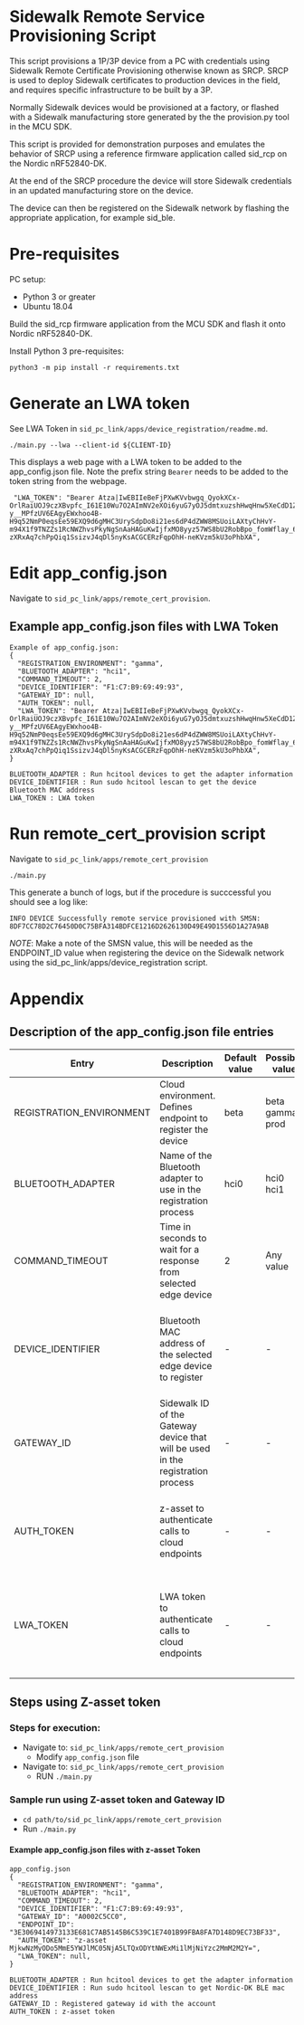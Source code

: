 # Sidewalk Remote Service Provisioning Script

This script provisions a 1P/3P device from a PC with credentials using Sidewalk Remote Certificate
Provisioning otherwise known as SRCP. SRCP is used to deploy Sidewalk certificates to production
devices in the field, and requires specific infrastructure to be built by a 3P.

Normally Sidewalk devices would be provisioned at a factory, or flashed with a Sidewalk manufacturing
store generated by the the provision.py tool in the MCU SDK.

This script is provided for demonstration purposes and emulates the behavior of SRCP using a
reference firmware application called sid_rcp on the Nordic nRF52840-DK.

At the end of the SRCP procedure the device will store Sidewalk credentials in an updated manufacturing
store on the device.

The device can then be registered on the Sidewalk network by flashing the appropriate application, for
example sid_ble.

# Pre-requisites

PC setup:
- Python 3 or greater
- Ubuntu 18.04

Build the sid_rcp firmware application from the MCU SDK and flash it onto Nordic nRF52840-DK.

Install Python 3 pre-requisites:
```
python3 -m pip install -r requirements.txt
```

# Generate an LWA token
See LWA Token in `sid_pc_link/apps/device_registration/readme.md`.
```
./main.py --lwa --client-id ${CLIENT-ID}

```

This displays a web page with a LWA token to be added to the app_config.json file. Note the prefix
string `Bearer` needs to be added to the token string from the webpage.

```
 "LWA_TOKEN": "Bearer Atza|IwEBIIeBeFjPXwKVvbwgq_QyokXCx-OrlRaiUOJ9czXBvpfc_I61E10Wu7O2AImNV2eXOi6yuG7yOJ5dmtxuzshHwqHnw5XeCdD1ZHELXI0kDPM4iK4MJmV1k4TsEtqz2kBhdl9_40wB3bq13_wou_VZTwoxTsZ6NxbZ67e447yShMS3WWcZ9JSr3A9mfLTR6c-y__MPfzUV6EAgyEWxhoo4B-H9q52NmP0eqsEe59EXQ9d6gMHC3UrySdpDo8i21es6dP4dZWW8MSUoiLAXtyChHvY-m94X1f9TNZZs1RcNWZhvsPkyNgSnAaHAGuKwIjfxMO8yyz57WS8bU2RobBpo_fomWflay_6X7Zh8MP6bMPZqU3Ir3-zXRxAq7chPpQiq1SsizvJ4qDl5nyKsACGCERzFqpOhH-neKVzm5kU3oPhbXA",
```

# Edit app_config.json

Navigate to `sid_pc_link/apps/remote_cert_provision`.

## Example app_config.json files with LWA Token
```
Example of app_config.json:
{
  "REGISTRATION_ENVIRONMENT": "gamma",
  "BLUETOOTH_ADAPTER": "hci1",
  "COMMAND_TIMEOUT": 2,
  "DEVICE_IDENTIFIER": "F1:C7:B9:69:49:93",
  "GATEWAY_ID": null,
  "AUTH_TOKEN": null,
  "LWA_TOKEN": "Bearer Atza|IwEBIIeBeFjPXwKVvbwgq_QyokXCx-OrlRaiUOJ9czXBvpfc_I61E10Wu7O2AImNV2eXOi6yuG7yOJ5dmtxuzshHwqHnw5XeCdD1ZHELXI0kDPM4iK4MJmV1k4TsEtqz2kBhdl9_40wB3bq13_wou_VZTwoxTsZ6NxbZ67e447yShMS3WWcZ9JSr3A9mfLTR6c-y__MPfzUV6EAgyEWxhoo4B-H9q52NmP0eqsEe59EXQ9d6gMHC3UrySdpDo8i21es6dP4dZWW8MSUoiLAXtyChHvY-m94X1f9TNZZs1RcNWZhvsPkyNgSnAaHAGuKwIjfxMO8yyz57WS8bU2RobBpo_fomWflay_6X7Zh8MP6bMPZqU3Ir3-zXRxAq7chPpQiq1SsizvJ4qDl5nyKsACGCERzFqpOhH-neKVzm5kU3oPhbXA",
}

BLUETOOTH_ADAPTER : Run hcitool devices to get the adapter information
DEVICE_IDENTIFIER : Run sudo hcitool lescan to get the device Bluetooth MAC address
LWA_TOKEN : LWA token
```

# Run remote_cert_provision script

Navigate to `sid_pc_link/apps/remote_cert_provision`

```
./main.py
```

This generate a bunch of logs, but if the procedure is succcessful you should see a log like:

```
INFO DEVICE Successfully remote service provisioned with SMSN: 8DF7CC78D2C76450D0C75BFA314BDFCE1216D2626130D49E49D1556D1A27A9AB
```

*NOTE*: Make a note of the SMSN value, this will be needed as the ENDPOINT_ID value when registering the device on the Sidewalk network using the sid_pc_link/apps/device_registration script.

# Appendix

## Description of the app_config.json file entries
| Entry                    | Description                                                                                                                                                      | Default value | Possible value        | Comments                                                             |
|--------------------------|------------------------------------------------------------------------------------------------------------------------------------------------------------------|---------------|-----------------------|----------------------------------------------------------------------|
| REGISTRATION_ENVIRONMENT | Cloud environment. Defines endpoint to register the device                                                                                                       | beta          | beta<br>gamma<br>prod |                                                                      |
| BLUETOOTH_ADAPTER        | Name of the Bluetooth adapter to use in the registration process                                                                                                 | hci0          | hci0<br>hci1          | Run hcitool devices to get the adapter information                   |
| COMMAND_TIMEOUT          | Time in seconds to wait for a response from selected edge device                                                                                                 | 2             | Any value             |                                                                      |
| DEVICE_IDENTIFIER        | Bluetooth MAC address of the selected edge device to register                                                                                                          | -             | -                     | Run sudo hcitool lescan to get the device Bluetooth MAC address             |
| GATEWAY_ID               | Sidewalk ID of the Gateway device that will be used in the registration process                                                                                  | -             | -                     | Only required when Z-ASSET token is used                             |
| AUTH_TOKEN               | z-asset to authenticate calls to cloud endpoints                                                                                                                 | -             | -                     | Should be obtained from gateway registered to the account            |
| LWA_TOKEN                | LWA token to authenticate calls to cloud endpoints                                                                                                               | -             | -                     | Retrieved from following steps under "Steps using LWA Token" section |

## Steps using Z-asset token

### Steps for execution:

- Navigate to: `sid_pc_link/apps/remote_cert_provision`
  + Modify `app_config.json` file
- Navigate to: `sid_pc_link/apps/remote_cert_provision`
  + RUN `./main.py`


### Sample run using Z-asset token and Gateway ID

- `cd path/to/sid_pc_link/apps/remote_cert_provision`
- Run `./main.py`

#### Example app_config.json files with z-asset Token
```
app_config.json
{
  "REGISTRATION_ENVIRONMENT": "gamma",
  "BLUETOOTH_ADAPTER": "hci1",
  "COMMAND_TIMEOUT": 2,
  "DEVICE_IDENTIFIER": "F1:C7:B9:69:49:93",
  "GATEWAY_ID": "A0002C5CC0",
  "ENDPOINT_ID": "3E3069414973133E681C7AB5145B6C539C1E7401B99FBA8FA7D148D9EC73BF33",
  "AUTH_TOKEN": "z-asset MjkwNzMyODo5MmE5YWJlMC05NjA5LTQxODYtNWExMi1lMjNiYzc2MmM2M2Y=",
  "LWA_TOKEN": null,
}

BLUETOOTH_ADAPTER : Run hcitool devices to get the adapter information
DEVICE_IDENTIFIER : Run sudo hcitool lescan to get Nordic-DK BLE mac address
GATEWAY_ID : Registered gateway id with the account
AUTH_TOKEN : z-asset token
```
